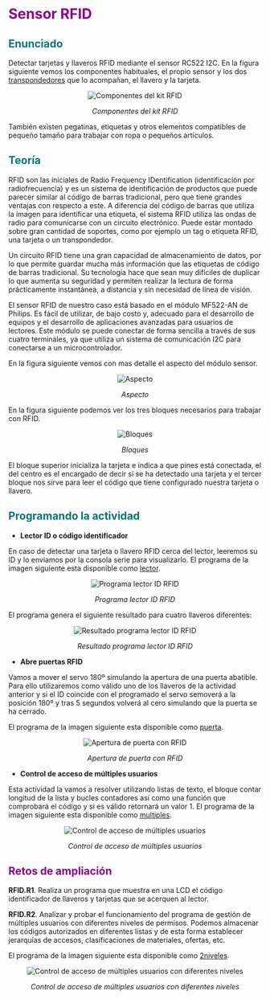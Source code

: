 # <FONT COLOR=#8B008B>Sensor RFID</font>

## <FONT COLOR=#007575>Enunciado</font>
Detectar tarjetas y llaveros RFID mediante el sensor RC522 I2C. En la figura siguiente vemos los componentes habituales, el propio sensor y los dos [transpondedores](https://es.wikipedia.org/wiki/Transpondedor) que lo acompañan, el llavero y la tarjeta.

<center>

![Componentes del kit RFID](../img/img/rfid/kit.png)

*Componentes del kit RFID*

</center>

También existen pegatinas, etiquetas y otros elementos compatibles de pequeño tamaño para trabajar con ropa o pequeños artículos.

## <FONT COLOR=#007575>Teoría</font>
RFID son las iniciales de Radio Frequency IDentification (identificación por radiofrecuencia) y es un sistema de identificación de productos que puede parecer similar al código de barras tradicional, pero que tiene grandes ventajas con respecto a este. A diferencia del código de barras que utiliza la imagen para identificar una etiqueta, el sistema RFID utiliza las ondas de radio
para comunicarse con un circuito electrónico. Puede estar montado sobre gran cantidad de soportes, como por ejemplo un tag o etiqueta RFID, una tarjeta o un transpondedor.

Un circuito RFID tiene una gran capacidad de almacenamiento de datos, por lo que permite guardar mucha más información que las etiquetas de código de barras tradicional. Su tecnología hace que sean muy difíciles de duplicar lo que aumenta su seguridad y permiten realizar la lectura de forma prácticamente instantánea, a distancia y sin necesidad de línea de visión.

El sensor RFID de nuestro caso está basado en el módulo MF522-AN de Philips. Es fácil de utilizar, de bajo costo y, adecuado para el desarrollo de equipos y el desarrollo de aplicaciones avanzadas para usuarios de lectores. Este módulo se puede conectar de forma sencilla a través de sus cuatro terminales, ya que utiliza un
sistema de comunicación I2C para conectarse a un microcontrolador.

En la figura siguiente vemos con mas detalle el aspecto del módulo sensor.

<center>

![Aspecto](../img/img/rfid/Aspecto.png)

*Aspecto*

</center>

En la figura siguiente podemos ver los tres bloques necesarios para trabajar con RFID.

<center>

![Bloques](../img/img/rfid/bloques.png)

*Bloques*

</center>

El bloque superior inicializa la tarjeta e indica a que pines está conectada, el del centro es el encargado de decir si se ha detectado una tarjeta y el tercer bloque nos sirve para leer el código que tiene configurado nuestra tarjeta o llavero.

## <FONT COLOR=#007575>Programando la actividad</font>

* **Lector ID o código identificador**

En caso de detectar una tarjeta o llavero RFID cerca del lector, leeremos su ID y lo enviamos por la consola serie para visualizarlo. El programa de la imagen siguiente esta disponible como [lector](./programas/lector.abp).

<center>

![Programa lector ID RFID](../img/img/rfid/lector.png)

*Programa lector ID RFID*

</center>

El programa genera el siguiente resultado para cuatro llaveros diferentes:

<center>

![Resultado programa lector ID RFID](../img/img/rfid/consola.png)

*Resultado programa lector ID RFID*

</center>

* **Abre puertas RFID**

Vamos a mover el servo 180º simulando la apertura de una puerta abatible. Para ello utilizaremos como válido uno de los llaveros de la actividad anterior y si el ID coincide con el programado el servo semoverá a la posición 180º y tras 5 segundos volverá al cero simulando que la puerta se ha cerrado.

El programa de la imagen siguiente esta disponible como [puerta](./programas/puerta.abp).

<center>

![Apertura de puerta con RFID](../img/img/rfid/puerta.png)

*Apertura de puerta con RFID*

</center>

* **Control de acceso de múltiples usuarios**

Esta actividad la vamos a resolver utilizando listas de texto, el bloque contar longitud de la lista y bucles contadores así como una función que comprobará el código y si es válido retornará un valor 1. El programa de la imagen siguiente esta disponible como [multiples](./programas/multiples.abp).

<center>

![Control de acceso de múltiples usuarios](../img/img/rfid/multiples.png)

*Control de acceso de múltiples usuarios*

</center>

## <FONT COLOR=#8B008B>Retos de ampliación</font>

**RFID.R1**. Realiza un programa que muestra en una LCD el código identificador de llaveros y tarjetas que se acerquen al lector.

**RFID.R2**. Analizar y probar el funcionamiento del programa de gestión de múltiples usuarios con diferentes niveles de permisos. Podemos almacenar los códigos autorizados en diferentes listas y de esta forma establecer jerarquías de accesos, clasificaciones de materiales, ofertas, etc.

El programa de la imagen siguiente esta disponible como [2niveles](./programas/2niveles.abp).

<center>

![Control de acceso de múltiples usuarios con diferentes niveles](../img/img/rfid/2niveles.png)

*Control de acceso de múltiples usuarios con diferentes niveles*

</center>
